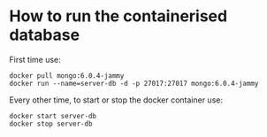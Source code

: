 # How to run the containerised database

First time use:
```
docker pull mongo:6.0.4-jammy
docker run --name=server-db -d -p 27017:27017 mongo:6.0.4-jammy
```

Every other time, to start or stop the docker container use:
```
docker start server-db
docker stop server-db
```